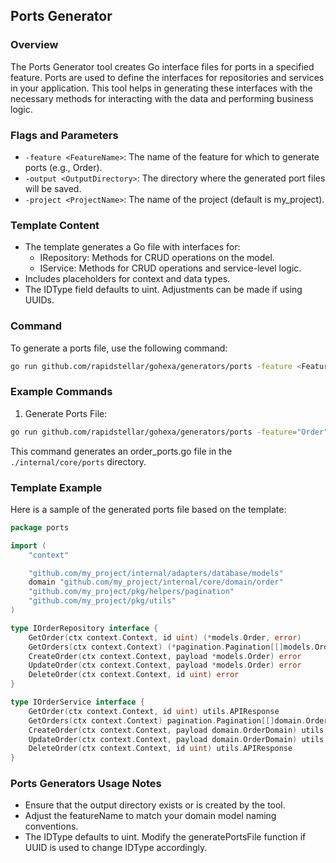 ## Ports Generator
### Overview
The Ports Generator tool creates Go interface files for ports in a specified feature. Ports are used to define the interfaces for repositories and services in your application. This tool helps in generating these interfaces with the necessary methods for interacting with the data and performing business logic.

### Flags and Parameters
- `-feature <FeatureName>`: The name of the feature for which to generate ports (e.g., Order).
- `-output <OutputDirectory>`: The directory where the generated port files will be saved.
- `-project <ProjectName>`: The name of the project (default is my_project).

### Template Content
- The template generates a Go file with interfaces for:
	- I<FeatureName>Repository: Methods for CRUD operations on the model.
	- I<FeatureName>Service: Methods for CRUD operations and service-level logic.
- Includes placeholders for context and data types.
- The IDType field defaults to uint. Adjustments can be made if using UUIDs.

### Command
To generate a ports file, use the following command:
```bash
go run github.com/rapidstellar/gohexa/generators/ports -feature <FeatureName> -output <OutputDirectory> -project <ProjectName>
```

### Example Commands
1. Generate Ports File:
```bash
go run github.com/rapidstellar/gohexa/generators/ports -feature="Order" -output ./internal/core/ports -project my_project
```

This command generates an order_ports.go file in the `./internal/core/ports` directory.

### Template Example
Here is a sample of the generated ports file based on the template:
```go
package ports

import (
	"context"

	"github.com/my_project/internal/adapters/database/models"
	domain "github.com/my_project/internal/core/domain/order"
	"github.com/my_project/pkg/helpers/pagination"
	"github.com/my_project/pkg/utils"
)

type IOrderRepository interface {
	GetOrder(ctx context.Context, id uint) (*models.Order, error)
	GetOrders(ctx context.Context) (*pagination.Pagination[[]models.Order], error)
	CreateOrder(ctx context.Context, payload *models.Order) error
	UpdateOrder(ctx context.Context, payload *models.Order) error
	DeleteOrder(ctx context.Context, id uint) error
}

type IOrderService interface {
	GetOrder(ctx context.Context, id uint) utils.APIResponse
	GetOrders(ctx context.Context) pagination.Pagination[[]domain.OrderDomain]
	CreateOrder(ctx context.Context, payload domain.OrderDomain) utils.APIResponse
	UpdateOrder(ctx context.Context, payload domain.OrderDomain) utils.APIResponse
	DeleteOrder(ctx context.Context, id uint) utils.APIResponse
}
```

### Ports Generators Usage Notes
- Ensure that the output directory exists or is created by the tool.
- Adjust the featureName to match your domain model naming conventions.
- The IDType defaults to uint. Modify the generatePortsFile function if UUID is used to change IDType accordingly.
